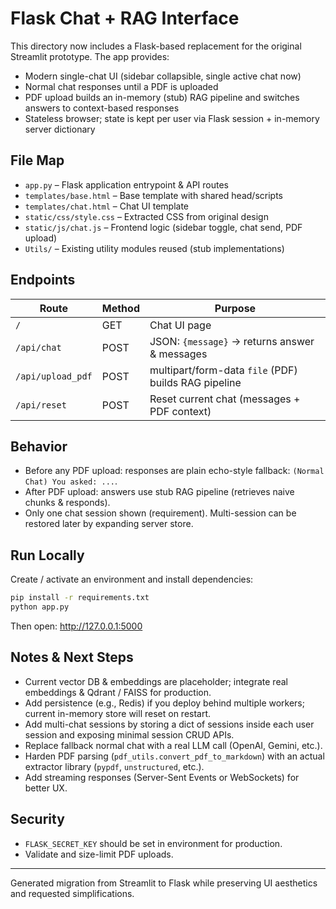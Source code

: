 # Flask Chat + RAG Interface

This directory now includes a Flask-based replacement for the original Streamlit prototype. The app provides:

- Modern single-chat UI (sidebar collapsible, single active chat now)
- Normal chat responses until a PDF is uploaded
- PDF upload builds an in-memory (stub) RAG pipeline and switches answers to context-based responses
- Stateless browser; state is kept per user via Flask session + in-memory server dictionary

## File Map

- `app.py` – Flask application entrypoint & API routes
- `templates/base.html` – Base template with shared head/scripts
- `templates/chat.html` – Chat UI template
- `static/css/style.css` – Extracted CSS from original design
- `static/js/chat.js` – Frontend logic (sidebar toggle, chat send, PDF upload)
- `Utils/` – Existing utility modules reused (stub implementations)

## Endpoints

| Route | Method | Purpose |
|-------|--------|---------|
| `/` | GET | Chat UI page |
| `/api/chat` | POST | JSON: `{message}` -> returns answer & messages |
| `/api/upload_pdf` | POST | multipart/form-data `file` (PDF) builds RAG pipeline |
| `/api/reset` | POST | Reset current chat (messages + PDF context) |

## Behavior

- Before any PDF upload: responses are plain echo-style fallback: `(Normal Chat) You asked: ...`.
- After PDF upload: answers use stub RAG pipeline (retrieves naive chunks & responds).
- Only one chat session shown (requirement). Multi-session can be restored later by expanding server store.

## Run Locally

Create / activate an environment and install dependencies:

```bash
pip install -r requirements.txt
python app.py
```

Then open: http://127.0.0.1:5000

## Notes & Next Steps

- Current vector DB & embeddings are placeholder; integrate real embeddings & Qdrant / FAISS for production.
- Add persistence (e.g., Redis) if you deploy behind multiple workers; current in-memory store will reset on restart.
- Add multi-chat sessions by storing a dict of sessions inside each user session and exposing minimal session CRUD APIs.
- Replace fallback normal chat with a real LLM call (OpenAI, Gemini, etc.).
- Harden PDF parsing (`pdf_utils.convert_pdf_to_markdown`) with an actual extractor library (`pypdf`, `unstructured`, etc.).
- Add streaming responses (Server-Sent Events or WebSockets) for better UX.

## Security

- `FLASK_SECRET_KEY` should be set in environment for production.
- Validate and size-limit PDF uploads.

---
Generated migration from Streamlit to Flask while preserving UI aesthetics and requested simplifications.
